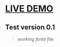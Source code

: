 # [LIVE DEMO](https://cunhaferreira.github.io/Test_v0.2.io/)
## Test version 0.1 

>*working fonts file*





